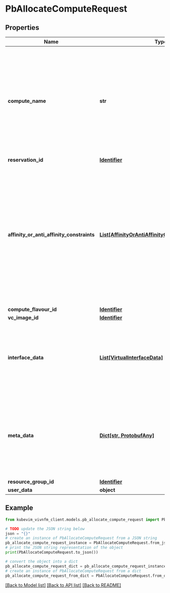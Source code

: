 # PbAllocateComputeRequest


## Properties

Name | Type | Description | Notes
------------ | ------------- | ------------- | -------------
**compute_name** | **str** | Name provided by the consumer for the virtualised compute resource to be allocated. It can be used for identifying resources from consumer side. | [optional] 
**reservation_id** | [**Identifier**](Identifier.md) |  | [optional] 
**affinity_or_anti_affinity_constraints** | [**List[AffinityOrAntiAffinityConstraintForCompute]**](AffinityOrAntiAffinityConstraintForCompute.md) | List of elements with affinity or anti affinity (see clause 8.4.8.2) information of the virtualised compute resource to be allocated. All the listed constraints shall be fulfilled for a successful operation. | [optional] 
**compute_flavour_id** | [**Identifier**](Identifier.md) |  | [optional] 
**vc_image_id** | [**Identifier**](Identifier.md) |  | [optional] 
**interface_data** | [**List[VirtualInterfaceData]**](VirtualInterfaceData.md) | Data of network interfaces which are specific to a Virtual Compute Resource instance. See clause 8.4.3.7. | [optional] 
**meta_data** | [**Dict[str, ProtobufAny]**](ProtobufAny.md) | List of metadata key-value pairs used by the consumer to associate meaningful metadata to the related virtualised resource. | [optional] 
**resource_group_id** | [**Identifier**](Identifier.md) |  | [optional] 
**user_data** | **object** |  | [optional] 

## Example

```python
from kubevim_vivnfm_client.models.pb_allocate_compute_request import PbAllocateComputeRequest

# TODO update the JSON string below
json = "{}"
# create an instance of PbAllocateComputeRequest from a JSON string
pb_allocate_compute_request_instance = PbAllocateComputeRequest.from_json(json)
# print the JSON string representation of the object
print(PbAllocateComputeRequest.to_json())

# convert the object into a dict
pb_allocate_compute_request_dict = pb_allocate_compute_request_instance.to_dict()
# create an instance of PbAllocateComputeRequest from a dict
pb_allocate_compute_request_from_dict = PbAllocateComputeRequest.from_dict(pb_allocate_compute_request_dict)
```
[[Back to Model list]](../README.md#documentation-for-models) [[Back to API list]](../README.md#documentation-for-api-endpoints) [[Back to README]](../README.md)


